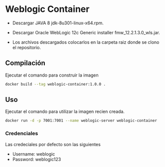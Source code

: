 # Weblogic Container

- Descargar JAVA 8 jdk-8u301-linux-x64.rpm.

- Descargar Oracle WebLogic 12c Generic installer fmw_12.2.1.3.0_wls.jar.

- Los archivos descargados colocarlos en la carpeta raiz donde se clono el repositorio.

## Compilación

Ejecutar el comando para construir la imagen

```bash
docker build --tag weblogic-container:1.0.0 .
```

## Uso

Ejecutar el comando para utilizar la imagen recien creada.

```bash
docker run -d -p 7001:7001 --name weblogic-server weblogic-container
```

### Credenciales

Las credeciales por defecto son las siguientes

- Username: weblogic
- Password: weblogic123